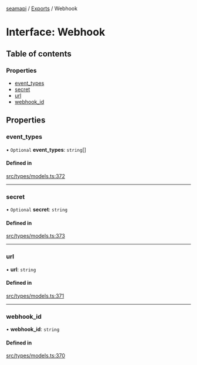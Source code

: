 [seamapi](../README.md) / [Exports](../modules.md) / Webhook

# Interface: Webhook

## Table of contents

### Properties

- [event\_types](Webhook.md#event_types)
- [secret](Webhook.md#secret)
- [url](Webhook.md#url)
- [webhook\_id](Webhook.md#webhook_id)

## Properties

### event\_types

• `Optional` **event\_types**: `string`[]

#### Defined in

[src/types/models.ts:372](https://github.com/seamapi/javascript/blob/main/src/types/models.ts#L372)

___

### secret

• `Optional` **secret**: `string`

#### Defined in

[src/types/models.ts:373](https://github.com/seamapi/javascript/blob/main/src/types/models.ts#L373)

___

### url

• **url**: `string`

#### Defined in

[src/types/models.ts:371](https://github.com/seamapi/javascript/blob/main/src/types/models.ts#L371)

___

### webhook\_id

• **webhook\_id**: `string`

#### Defined in

[src/types/models.ts:370](https://github.com/seamapi/javascript/blob/main/src/types/models.ts#L370)
